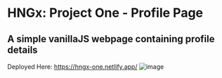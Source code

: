 # HNGx: Project One -  Profile Page
## A simple vanillaJS webpage containing profile details
Deployed Here: https://hngx-one.netlify.app/
![image](https://github.com/AhindraD/hngx-one-profile/assets/83480142/87d122e0-aa27-4aa0-9da4-3d411da373eb)
